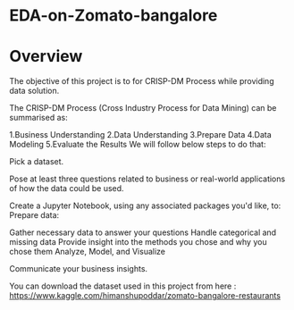 # EDA-on-Zomato-bangalore

# Overview
The objective of this project is to for CRISP-DM Process while providing data solution.

The CRISP-DM Process (Cross Industry Process for Data Mining) can be summarised as:

1.Business Understanding
2.Data Understanding
3.Prepare Data
4.Data Modeling
5.Evaluate the Results
We will follow below steps to do that:

Pick a dataset.

Pose at least three questions related to business or real-world applications of how the data could be used.

Create a Jupyter Notebook, using any associated packages you'd like, to: Prepare data:

Gather necessary data to answer your questions Handle categorical and missing data Provide insight into the methods you chose and why you chose them Analyze, Model, and Visualize

Communicate your business insights.

You can download the dataset used in this project from here : https://www.kaggle.com/himanshupoddar/zomato-bangalore-restaurants
